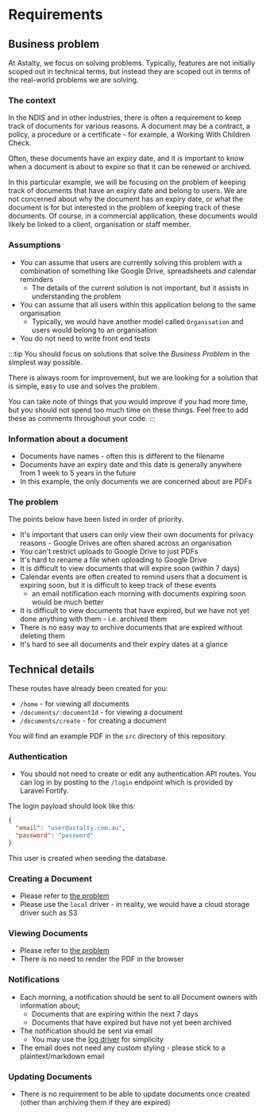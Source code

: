 # Requirements

## Business problem

At Astalty, we focus on solving problems. Typically, features are not initially scoped out in technical terms, but instead they are scoped out in terms of the real-world problems we are solving.

### The context

In the NDIS and in other industries, there is often a requirement to keep track of documents for various reasons. A document may be a contract, a policy, a procedure or a certificate - for example, a Working With Children Check.

Often, these documents have an expiry date, and it is important to know when a document is about to expire so that it can be renewed or archived.

In this particular example, we will be focusing on the problem of keeping track of documents that have an expiry date and belong to users. We are not concerned about why the document has an expiry date, or what the document is for but interested in the problem of keeping track of these documents. Of course, in a commercial application, these documents would likely be linked to a client, organisation or staff member.

### Assumptions

- You can assume that users are currently solving this problem with a combination of something like Google Drive, spreadsheets and calendar reminders
  - The details of the current solution is not important, but it assists in understanding the problem
- You can assume that all users within this application belong to the same organisation
  - Typically, we would have another model called `Organisation` and users would belong to an organisation
- You do not need to write front end tests

:::tip
You should focus on solutions that solve the _Business Problem_ in the simplest way possible.

There is always room for improvement, but we are looking for a solution that is simple, easy to use and solves the problem.

You can take note of things that you would improve if you had more time, but you should not spend too much time on these things. Feel free to add these as comments throughout your code.
:::

### Information about a document

- Documents have names - often this is different to the filename
- Documents have an expiry date and this date is generally anywhere from 1 week to 5 years in the future
- In this example, the only documents we are concerned about are PDFs

### The problem

The points below have been listed in order of priority.

- It's important that users can only view their own documents for privacy reasons - Google Drives are often shared across an organisation
- You can't restrict uploads to Google Drive to just PDFs
- It's hard to rename a file when uploading to Google Drive
- It is difficult to view documents that will expire soon (within 7 days)
- Calendar events are often created to remind users that a document is expiring soon, but it is difficult to keep track of these events
  - an email notification each morning with documents expiring soon would be much better
- It is difficult to view documents that have expired, but we have not yet done anything with them - i.e. archived them
- There is no easy way to archive documents that are expired without deleting them
- It's hard to see all documents and their expiry dates at a glance

## Technical details

These routes have already been created for you:

- `/home` - for viewing all documents
- `/documents/:documentId` - for viewing a document
- `/documents/create` - for creating a document

You will find an example PDF in the `src` directory of this repository.

### Authentication

- You should not need to create or edit any authentication API routes. You can log in by posting to the `/login` endpoint which is provided by Laravel Fortify.

The login payload should look like this:

```json
{
  "email": "user@astalty.com.au",
  "password": "password"
}
```

This user is created when seeding the database.

### Creating a Document

- Please refer to [the problem](#the-problem)
- Please use the `local` driver - in reality, we would have a cloud storage driver such as S3

### Viewing Documents

- Please refer to [the problem](#the-problem)
- There is no need to render the PDF in the browser

### Notifications

- Each morning, a notification should be sent to all Document owners with information about;
  - Documents that are expiring within the next 7 days
  - Documents that have expired but have not yet been archived
- The notification should be sent via email
  - You may use the [log driver](https://laravel.com/docs/10.x/mail#log-driver) for simplicity
- The email does not need any custom styling - please stick to a plaintext/markdown email

### Updating Documents

- There is no requirement to be able to update documents once created (other than archiving them if they are expired)
